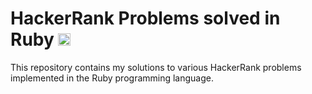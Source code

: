 # HackerRank Problems solved in Ruby <img src="https://user-images.githubusercontent.com/85636187/274265101-23121f80-71ff-4964-b359-f81ddf221c9a.png" alt="image" height="20" width="20">


This repository contains my solutions to various HackerRank problems implemented in the Ruby programming language.
